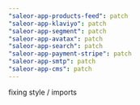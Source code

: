 ```yaml
---
"saleor-app-products-feed": patch
"saleor-app-klaviyo": patch
"saleor-app-segment": patch
"saleor-app-avatax": patch
"saleor-app-search": patch
"saleor-app-payment-stripe": patch
"saleor-app-smtp": patch
"saleor-app-cms": patch
---
```


fixing style / imports
